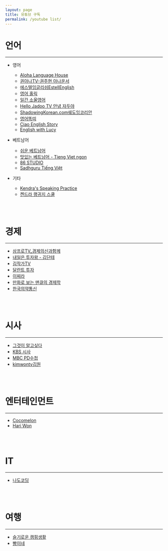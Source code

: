 ```yaml
---
layout: page
title: 유튜브 구독
permalink: /youtube list/
---
```


# 언어
---

- 영어
    - [Aloha Language House](https://www.youtube.com/c/AlohaLanguageHouse)
    - [권아나TV-권주현 아나운서](https://www.youtube.com/channel/UCY_8_NuaKyQFgUb7yRSGLyg)
    - [에스텔잉글리쉬EstellEnglish](https://www.youtube.com/c/%EC%97%90%EC%8A%A4%ED%85%94%EC%9E%89%EA%B8%80%EB%A6%AC%EC%89%ACEstell)
    - [영어 홀릭](https://www.youtube.com/c/%EC%98%81%EC%96%B4%ED%99%80%EB%A6%ADengholic)
    - [일간 소울영어](https://www.youtube.com/channel/UCc-zCCulW6jq1lmWjlKCUkw)
    - [Hello Jadoo TV 안녕 자두야](https://www.youtube.com/c/hellojadooya)
    - [ShadowingKorean.com쉐도잉코리안](https://www.youtube.com/c/ShadowingKorean)
    - [영어똑띠](https://www.youtube.com/channel/UCsV6fgPgSA47vjD_rV0sR1Q)
    - [Ciao English Story](https://www.youtube.com/channel/UCkTPfBGIS5MvUoEn-7NQB0w)
    - [English with Lucy](https://youtube.com/c/EnglishwithLucy)

- 베트남어
    - [쉬운 베트남어](https://www.youtube.com/c/%EC%89%AC%EC%9A%B4%EB%B2%A0%ED%8A%B8%EB%82%A8%EC%96%B4)
    - [맛있는 베트남어 - Tieng Viet ngon](https://www.youtube.com/channel/UCR3xTCbzHHl3BduhY8vHjog)
    - [86 STUDIO](https://www.youtube.com/c/86STUDIO)
    - [Sadhguru Tiếng Việt](https://www.youtube.com/c/SadhguruTi%E1%BA%BFngVi%E1%BB%87t)

- 기타
    - [Kendra's Speaking Practice](https://www.youtube.com/c/KendrasSpeakingPractice)
    - [켄드라 랭귀지 스쿨](https://www.youtube.com/c/KendrasLanguageSchool)

<br><br>

# 경제
---

- [삼프로TV_경제의신과함께](https://www.youtube.com/c/%EC%82%BC%ED%94%84%EB%A1%9Ctv)
- [내일은 투자왕 - 김단테](https://www.youtube.com/c/%EB%82%B4%EC%9D%BC%EC%9D%80%ED%88%AC%EC%9E%90%EC%99%95%EA%B9%80%EB%8B%A8%ED%85%8C)
- [김작가TV](https://www.youtube.com/c/%EA%B9%80%EC%9E%91%EA%B0%80TV)
- [달란트 투자](https://www.youtube.com/c/%EB%8B%AC%EB%9E%80%ED%8A%B8%ED%88%AC%EC%9E%90)
- [이찌라](https://www.youtube.com/c/%EC%B1%85%EC%9D%BD%EC%B0%8C%EB%9D%BC)
- [만화로 보는 맨큐의 경제학](https://www.youtube.com/c/%EB%A7%8C%ED%99%94%EB%A1%9C%EB%B3%B4%EB%8A%94%EB%A7%A8%ED%81%90%EC%9D%98%EA%B2%BD%EC%A0%9C%ED%95%99)
- [한국의약통신](https://youtube.com/channel/UCrLDlzyi9k71Q-TvPrFJoAA)

<br><br>

# 시사
---

- [그것이 알고싶다](https://www.youtube.com/c/sbstruth)
- [KBS 시사](https://www.youtube.com/channel/UCEb31RoX5RnfYENmnyokN8A)
- [MBC PD수첩](https://www.youtube.com/c/MBCPD%EC%88%98%EC%B2%A9)
- [kimwontv김원](https://www.youtube.com/@kimwontvtv)

<br><br>

# 엔터테인먼트
---

- [Cocomelon](https://www.youtube.com/c/CoComelon)
- [Hari Won](https://www.youtube.com/c/HariWonofficial)

<br><br>

# IT
---

- [나도코딩](https://www.youtube.com/channel/UC7iAOLiALt2rtMVAWWl4pnw)

<br><br>

# 여행
---

- [슬기로운 캠핑생활](https://youtube.com/c/%EC%8A%AC%EA%B8%B0%EB%A1%9C%EC%9A%B4%EC%BA%A0%ED%95%91%EC%83%9D%ED%99%9C)
- [빵이네](https://youtube.com/c/%EB%B9%B5%EC%9D%B4%EB%84%A4%EC%BA%A0%ED%95%91%EC%97%AC%ED%96%89TV)